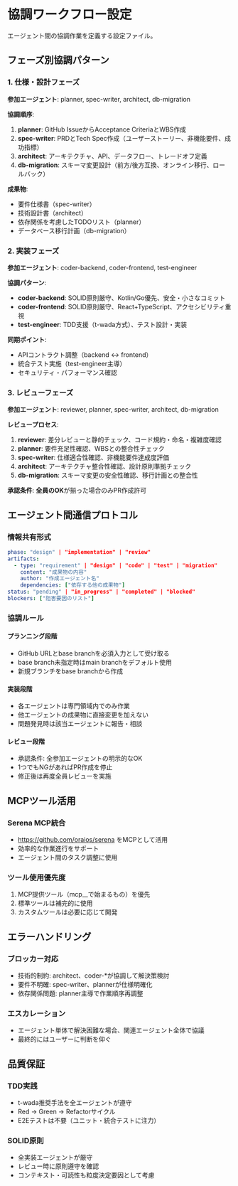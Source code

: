 # 協調ワークフロー設定

エージェント間の協調作業を定義する設定ファイル。

## フェーズ別協調パターン

### 1. 仕様・設計フェーズ
**参加エージェント**: planner, spec-writer, architect, db-migration

**協調順序**:
1. **planner**: GitHub IssueからAcceptance CriteriaとWBS作成
2. **spec-writer**: PRDとTech Spec作成（ユーザーストーリー、非機能要件、成功指標）
3. **architect**: アーキテクチャ、API、データフロー、トレードオフ定義
4. **db-migration**: スキーマ変更設計（前方/後方互換、オンライン移行、ロールバック）

**成果物**:
- 要件仕様書（spec-writer）
- 技術設計書（architect）
- 依存関係を考慮したTODOリスト（planner）
- データベース移行計画（db-migration）

### 2. 実装フェーズ
**参加エージェント**: coder-backend, coder-frontend, test-engineer

**協調パターン**:
- **coder-backend**: SOLID原則厳守、Kotlin/Go優先、安全・小さなコミット
- **coder-frontend**: SOLID原則厳守、React+TypeScript、アクセシビリティ重視
- **test-engineer**: TDD支援（t-wada方式）、テスト設計・実装

**同期ポイント**:
- APIコントラクト調整（backend ↔ frontend）
- 統合テスト実施（test-engineer主導）
- セキュリティ・パフォーマンス確認

### 3. レビューフェーズ
**参加エージェント**: reviewer, planner, spec-writer, architect, db-migration

**レビュープロセス**:
1. **reviewer**: 差分レビューと静的チェック、コード規約・命名・複雑度確認
2. **planner**: 要件充足性確認、WBSとの整合性チェック
3. **spec-writer**: 仕様適合性確認、非機能要件達成度評価
4. **architect**: アーキテクチャ整合性確認、設計原則準拠チェック
5. **db-migration**: スキーマ変更の安全性確認、移行計画との整合性

**承認条件**: **全員のOK**が揃った場合のみPR作成許可

## エージェント間通信プロトコル

### 情報共有形式
```yaml
phase: "design" | "implementation" | "review"
artifacts:
  - type: "requirement" | "design" | "code" | "test" | "migration"
    content: "成果物の内容"
    author: "作成エージェント名"
    dependencies: ["依存する他の成果物"]
status: "pending" | "in_progress" | "completed" | "blocked"
blockers: ["阻害要因のリスト"]
```

### 協調ルール

#### プランニング段階
- GitHub URLとbase branchを必須入力として受け取る
- base branch未指定時はmain branchをデフォルト使用
- 新規ブランチをbase branchから作成

#### 実装段階
- 各エージェントは専門領域内でのみ作業
- 他エージェントの成果物に直接変更を加えない
- 問題発見時は該当エージェントに報告・相談

#### レビュー段階
- 承認条件: 全参加エージェントの明示的なOK
- 1つでもNGがあればPR作成を停止
- 修正後は再度全員レビューを実施

## MCPツール活用

### Serena MCP統合
- https://github.com/oraios/serena をMCPとして活用
- 効率的な作業進行をサポート
- エージェント間のタスク調整に使用

### ツール使用優先度
1. MCP提供ツール（mcp__で始まるもの）を優先
2. 標準ツールは補完的に使用
3. カスタムツールは必要に応じて開発

## エラーハンドリング

### ブロッカー対応
- 技術的制約: architect、coder-*が協調して解決策検討
- 要件不明確: spec-writer、plannerが仕様明確化
- 依存関係問題: planner主導で作業順序再調整

### エスカレーション
- エージェント単体で解決困難な場合、関連エージェント全体で協議
- 最終的にはユーザーに判断を仰ぐ

## 品質保証

### TDD実践
- t-wada推奨手法を全エージェントが遵守
- Red → Green → Refactorサイクル
- E2Eテストは不要（ユニット・統合テストに注力）

### SOLID原則
- 全実装エージェントが厳守
- レビュー時に原則遵守を確認
- コンテキスト・可読性も粒度決定要因として考慮